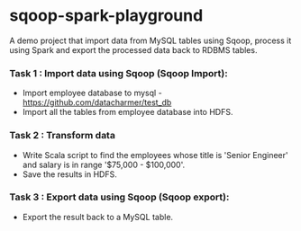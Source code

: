 # sqoop-spark-playground

A demo project that import data from MySQL tables using Sqoop, process it using Spark and export the processed data back to RDBMS tables.

### Task 1 : Import data using Sqoop (Sqoop Import):
- Import employee database to mysql - https://github.com/datacharmer/test_db
- Import all the tables from employee database into HDFS.

### Task 2 : Transform data
- Write Scala script to find the employees whose title is 'Senior Engineer' and salary is in range '$75,000 - $100,000'.
- Save the results in HDFS.

### Task 3 : Export data using Sqoop (Sqoop export):
- Export the result back to a MySQL table.
